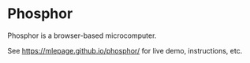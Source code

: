 # Phosphor

Phosphor is a browser-based microcomputer.

See https://mlepage.github.io/phosphor/ for live demo, instructions, etc.
